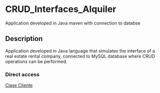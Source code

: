 # CRUD_Interfaces_Alquiler
Application developed in Java maven with connection to databse

## Description
Application developed in Java language that simulates the interface of a real estate rental company, connected to MySQL database where CRUD operations can be performed.

### Direct access
[Clase Cliente](https://github.com/Javi-py/CRUD_Interfaces_Alquiler/blob/main/alquileres/src/main/java/com/mycompany/alquileres/Ccliente.java)
